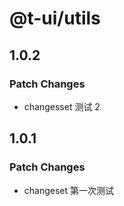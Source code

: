 # @t-ui/utils

## 1.0.2

### Patch Changes

- changesset 测试 2

## 1.0.1

### Patch Changes

- changeset 第一次测试
